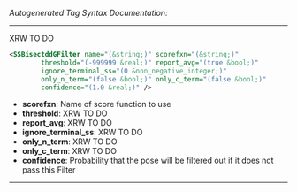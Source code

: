 <!-- THIS IS AN AUTOGENERATED FILE: Don't edit it directly, instead change the schema definition in the code itself. -->

_Autogenerated Tag Syntax Documentation:_

---
XRW TO DO

```xml
<SSBisectddGFilter name="(&string;)" scorefxn="(&string;)"
        threshold="(-999999 &real;)" report_avg="(true &bool;)"
        ignore_terminal_ss="(0 &non_negative_integer;)"
        only_n_term="(false &bool;)" only_c_term="(false &bool;)"
        confidence="(1.0 &real;)" />
```

-   **scorefxn**: Name of score function to use
-   **threshold**: XRW TO DO
-   **report_avg**: XRW TO DO
-   **ignore_terminal_ss**: XRW TO DO
-   **only_n_term**: XRW TO DO
-   **only_c_term**: XRW TO DO
-   **confidence**: Probability that the pose will be filtered out if it does not pass this Filter

---
